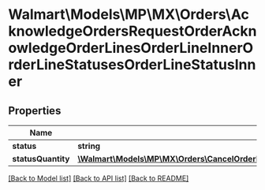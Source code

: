 # Walmart\Models\MP\MX\Orders\AcknowledgeOrdersRequestOrderAcknowledgeOrderLinesOrderLineInnerOrderLineStatusesOrderLineStatusInner

## Properties

Name | Type | Description | Notes
------------ | ------------- | ------------- | -------------
**status** | **string** |  | [optional]
**statusQuantity** | [**\Walmart\Models\MP\MX\Orders\CancelOrderLinesRequestOrderCancellationOrderLinesOrderLineInnerOrderLineStatusesOrderLineStatusInnerStatusQuantity**](CancelOrderLinesRequestOrderCancellationOrderLinesOrderLineInnerOrderLineStatusesOrderLineStatusInnerStatusQuantity.md) |  | [optional]


[[Back to Model list]](./) [[Back to API list]](../../../../../README.md#supported-apis) [[Back to README]](../../../../../README.md)
